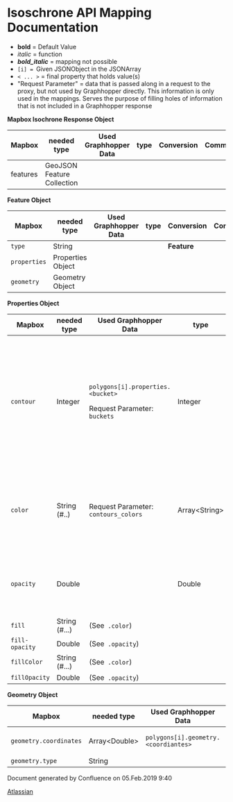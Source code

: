 <span id="title-text">Isoschrone API Mapping Documentation</span>
========================================================================================


-   **bold** = Default Value
-   *italic* = function
-   ***bold\_italic*** = mapping not possible
-   `[i] = `Given JSONObject in the JSONArray
-   `< ... >` = final property that holds value(s)
-   "Request Parameter" = data that is passed along in a request to the
    proxy, but not used by Graphhopper directly. This information is
    only used in the mappings. Serves the purpose of filling holes of
    information that is not included in a Graphhopper response

**Mapbox Isochrone Response Object**

<table>
<thead>
<tr class="header">
<th>Mapbox</th>
<th>needed type</th>
<th>Used Graphhopper Data</th>
<th>type</th>
<th>Conversion</th>
<th>Comment</th>
</tr>
</thead>
<tbody>
<tr class="odd">
<td>features</td>
<td>GeoJSON Feature Collection</td>
<td><br />
</td>
<td><br />
</td>
<td><br />
</td>
<td><br />
</td>
</tr>
</tbody>
</table>

**Feature Object**

<table style="width:100%;">
<colgroup>
<col style="width: 28%" />
<col style="width: 14%" />
<col style="width: 24%" />
<col style="width: 7%" />
<col style="width: 13%" />
<col style="width: 11%" />
</colgroup>
<thead>
<tr class="header">
<th>Mapbox</th>
<th>needed type</th>
<th>Used Graphhopper Data</th>
<th>type</th>
<th>Conversion</th>
<th>Comment</th>
</tr>
</thead>
<tbody>
<tr class="odd">
<td><code>type</code></td>
<td>String</td>
<td><br />
</td>
<td><br />
</td>
<td><strong>Feature</strong></td>
<td><br />
</td>
</tr>
<tr class="even">
<td><code>properties</code></td>
<td>Properties Object</td>
<td><br />
</td>
<td><br />
</td>
<td><br />
</td>
<td><br />
</td>
</tr>
<tr class="odd">
<td><code>geometry</code></td>
<td>Geometry Object</td>
<td><br />
</td>
<td><br />
</td>
<td><br />
</td>
<td><br />
</td>
</tr>
</tbody>
</table>

**Properties Object**

<table>
<thead>
<tr class="header">
<th>Mapbox</th>
<th>needed type</th>
<th>Used Graphhopper Data</th>
<th>type</th>
<th>Conversion</th>
<th>Comment</th>
</tr>
</thead>
<tbody>
<tr class="odd">
<td><code>contour</code></td>
<td>Integer</td>
<td><p><code>polygons[i].properties.&lt;bucket&gt;</code></p>
<p>Request Parameter: <code>buckets</code></p></td>
<td>Integer</td>
<td><p><em>getContourMinutes()</em></p>
<p>returns total time multiplied by fraction (current bucket in totalAmountOfBuckets)</p>
<p>example:<br />
total_time = 60 minutes, amountOfBuckets = 2,</p>
<p>minutes_first_contour = (1/2) * 60 = 30</p></td>
<td>Buckets: describes the amount of different intervals for which a polygon is created</td>
</tr>
<tr class="even">
<td><code>color</code></td>
<td>String (#..)</td>
<td>Request Parameter: <code>contours_colors</code></td>
<td>Array&lt;String&gt;</td>
<td><p><em>getContourColor()</em></p>
<p>returns specified color in passed contours_colors Array for current bucket (Default = <code>#ff0000</code> (red))</p></td>
<td>Colors are not specified in a GH request. The contours_colors parameter is just used by the mapper, and not by GH itself.</td>
</tr>
<tr class="odd">
<td><code>opacity</code></td>
<td>Double</td>
<td><br />
</td>
<td>Double</td>
<td><strong>0.33</strong></td>
<td>This is not parameterized since Mapbox also uses <strong>0.33</strong> as a default with no option to change</td>
</tr>
<tr class="even">
<td><code>fill</code></td>
<td>String (#...)</td>
<td>(See<code> .color</code>)</td>
<td><br />
</td>
<td><br />
</td>
<td><br />
</td>
</tr>
<tr class="odd">
<td><code>fill-opacity</code></td>
<td>Double</td>
<td>(See<code> .opacity</code>)</td>
<td><br />
</td>
<td><br />
</td>
<td><br />
</td>
</tr>
<tr class="even">
<td><code>fillColor</code></td>
<td>String (#...)</td>
<td>(See<code> .color</code>)</td>
<td><br />
</td>
<td><br />
</td>
<td><br />
</td>
</tr>
<tr class="odd">
<td><code>fillOpacity</code></td>
<td>Double</td>
<td>(See<code> .opacity</code>)</td>
<td><br />
</td>
<td><br />
</td>
<td><br />
</td>
</tr>
</tbody>
</table>

**Geometry Object**

<table>
<thead>
<tr class="header">
<th>Mapbox</th>
<th>needed type</th>
<th>Used Graphhopper Data</th>
<th>type</th>
<th>Conversion</th>
<th>Comment</th>
</tr>
</thead>
<tbody>
<tr class="odd">
<td><code>geometry.coordinates</code></td>
<td>Array&lt;Double&gt;</td>
<td><code>polygons[i].geometry.&lt;coordiantes&gt;</code></td>
<td>Array&lt;Double&gt;</td>
<td>No conversion needed</td>
<td><br />
</td>
</tr>
<tr class="even">
<td><code>geometry.type</code></td>
<td>String</td>
<td><br />
</td>
<td>String</td>
<td><strong>Polygon</strong></td>
<td><br />
</td>
</tr>
</tbody>
</table>


Document generated by Confluence on 05.Feb.2019 9:40

[Atlassian](http://www.atlassian.com/)
